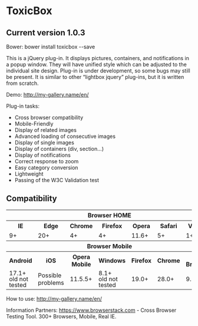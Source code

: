 # ToxicBox

<h2>Current version 1.0.3</h2>

Bower: bower install toxicbox --save

This is a jQuery plug-in. It displays pictures, containers, and notifications in a popup window. They will have unified style which can be adjusted to the individual site design. Plug-in is under development, so some bugs may still be present.
It is similar to other “lightbox jquery” plug-ins, but it is written from scratch.

Demo: http://my-gallery.name/en/

Plug-in tasks:

<ul>
<li><span>Cross browser compatibility</span></li>
<li><span>Mobile-Friendly</span></li>
<li><span>Display of related images</span></li>
<li><span>Advanced loading of consecutive images</span></li>
<li><span>Display of single images</span></li>
<li><span>Display of containers (div, section...)</span></li>
<li><span>Display of notifications</span></li>
<li><span>Correct response to zoom</span></li>
<li><span>Easy category conversion</span></li>
<li><span>Lightweight</span></li>
<li><span>Passing of the W3C Validation test</span></li>
</ul>

<h2>Compatibility</h2>
<table id="cross" style="width:100%;">
<tr>
<th colspan="7">Browser HOME</th>
</tr>
<tr>
<th>IE</th><th>Edge</th><th>Chrome</th><th>Firefox</th><th>Opera</th><th>Safari</th><th>Vivaldi</th>
</tr>
<tr>
<td>9+</td><td>20+</td><td>4+</td><td>4+</td><td>11.6+</td><td>5+</td><td>1+</td>
</tr>
<tr>
<th colspan="7">Browser Mobile</th>
</tr>
<tr>
<th>Android</th><th>iOS</th><th>Opera Mobile</th><th>Windows</th><th>Firefox</th><th>Chrome</th><th>UC Browser</th>
</tr>
<tr>
<td style="line-height:1em;">17.1+<br />old not tested</td><td>Possible problems</td><td>11.5.5+</td><td style="line-height:1em;">8.1+<br />old not tested</td><td>19.0+</td><td style="line-height:1em;">28.0+</td><td>9.3.0+</td>
</tr>
</table>

How to use: http://my-gallery.name/en/


Information Partners: https://www.browserstack.com - Cross Browser Testing Tool. 300+ Browsers, Mobile, Real IE.
